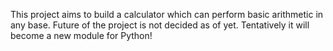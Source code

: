 This project aims to build a calculator which can perform basic arithmetic in any base.
Future of the project is not decided as of yet. Tentatively it will become a new module for Python!
